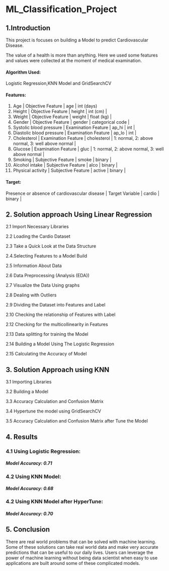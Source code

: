 # ML_Classification_Project

## 1.Introduction

  This project is focuses on building a Model to predict Cardiovascular Disease.

  The value of a health is more than anything. Here we used some features and values were collected at the moment of medical  examination.

#### Algorithm Used:
   Logistic Regression,KNN Model and GridSearchCV



#### Features:
  1.	Age | Objective Feature | age | int (days)
  2.	Height | Objective Feature | height | int (cm) |
  3.	Weight | Objective Feature | weight | float (kg) |
  4.	Gender | Objective Feature | gender | categorical code |
  5.	Systolic blood pressure | Examination Feature | ap_hi | int |
  6.	Diastolic blood pressure | Examination Feature | ap_lo | int |
  7.	Cholesterol | Examination Feature | cholesterol | 1: normal, 2: above normal, 3: well above normal |
  8.	Glucose | Examination Feature | gluc | 1: normal, 2: above normal, 3: well above normal |
  9.	Smoking | Subjective Feature | smoke | binary |
  10.	Alcohol intake | Subjective Feature | alco | binary |
  11.	Physical activity | Subjective Feature | active | binary |         
            
#### Target:
   Presence or absence of cardiovascular disease | Target Variable | cardio | binary |
   
   
   
   
   
 ## 2. Solution approach Using Linear Regression

   2.1 Import Necessary Libraries

   2.2 Loading the Cardio Dataset

   2.3 Take a Quick Look at the Data Structure

   2.4.Selecting Features to a Model Build
   
2.5 Information About Data
   
2.6 Data Preprocessing (Analysis (EDA))
   
2.7 Visualize the Data Using graphs
   
2.8 Dealing with Outliers
   
2.9 Dividing the Dataset into Features and Label
   
2.10 Checking the relationship of Features with Label
   
2.12 Checking for the multicollinearity in Features

2.13 Data splitting for training the Model

2.14 Building a Model Using The Logistic Regression
   
2.15 Calculating the Accuracy of Model





## 3. Solution Approach using KNN


3.1 Importing Libraries

3.2 Building a Model

3.3  Accuracy Calculation and Confusion Matrix

3.4 Hypertune the model using GridSearchCV

3.5 Accuracy Calculation and Confusion Matrix after Tune the Model



## 4. Results

### 4.1 Using Logistic Regression:

##### Model Accuracy:  0.71



### 4.2 Using KNN Model:

##### Model Accuracy:  0.68



### 4.2 Using KNN Model after HyperTune:

##### Model Accuracy:  0.70




## 5. Conclusion

There are real world problems that can be solved with machine learning. Some of these solutions can take real world data and make very accurate predictions that can be useful to our daily lives. Users can leverage the power of machine learning without being data scientist when easy to use applications are built around some of these complicated models.
